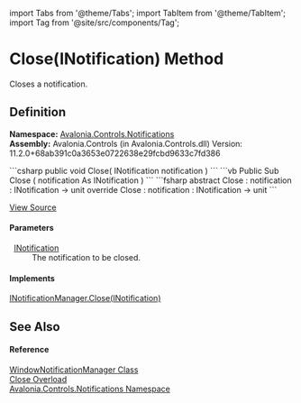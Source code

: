import Tabs from '@theme/Tabs'; 
import TabItem from '@theme/TabItem'; 
import Tag from '@site/src/components/Tag'; 

# Close(INotification) Method


Closes a notification.



## Definition
**Namespace:** <a href="N_Avalonia_Controls_Notifications">Avalonia.Controls.Notifications</a>  
**Assembly:** Avalonia.Controls (in Avalonia.Controls.dll) Version: 11.2.0+68ab391c0a3653e0722638e29fcbd9633c7fd386

<Tabs groupId="api-code-preview">
<TabItem value="csharp" label="C#">
```csharp
public void Close(
	INotification notification
)
```
</TabItem>
<TabItem value="vb" label="VB">
```vb
Public Sub Close ( 
	notification As INotification
)
```
</TabItem>
<TabItem value="fsharp" label="F#">
```fsharp
abstract Close : 
        notification : INotification -> unit 
override Close : 
        notification : INotification -> unit 
```
</TabItem>
</Tabs>



<a href="https://github.com/AvaloniaUI/Avalonia/tree/master/srcAvalonia.Controls/Notifications/WindowNotificationManager.cs#L181" title="View the source code">View Source</a>



#### Parameters
<dl><dt>  <a href="T_Avalonia_Controls_Notifications_INotification">INotification</a></dt><dd>The notification to be closed.</dd></dl>

#### Implements
<a href="M_Avalonia_Controls_Notifications_INotificationManager_Close">INotificationManager.Close(INotification)</a>  


## See Also


#### Reference
<a href="T_Avalonia_Controls_Notifications_WindowNotificationManager">WindowNotificationManager Class</a>  
<a href="Overload_Avalonia_Controls_Notifications_WindowNotificationManager_Close">Close Overload</a>  
<a href="N_Avalonia_Controls_Notifications">Avalonia.Controls.Notifications Namespace</a>  
